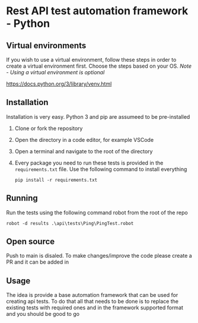 # Rest API test automation framework - Python

## Virtual environments

If you wish to use a virtual environment, follow these steps in order to create a virtual environment first. Choose the steps based on your OS.
_Note_ _-_ _Using a virtual environment is optional_

https://docs.python.org/3/library/venv.html

## Installation
Installation is very easy. Python 3 and pip are assumeed to be pre-installed

1. Clone or fork the repository
2. Open the directory in a code editor, for example VSCode
3. Open a terminal and navigate to the root of the directory
4. Every package you need to run these tests is provided in the `requirements.txt` file. Use the following command to install everything

   `pip install -r requirements.txt`

## Running

Run the tests using the following command robot from the root of the repo

`robot -d results .\api\tests\Ping\PingTest.robot`

## Open source

Push to main is disaled. To make changes/improve the code please create a PR and it can be added in

## Usage

The idea is provide a base automation framework that can be used for creating api tests. To do that all that needs to be done is to replace the existing tests with required ones and in the framework supported format and you should be good to go
